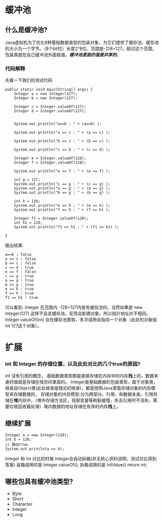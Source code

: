 # 缓冲池

## 什么是缓冲池?

Java虚拟机为了优化8种基础数据类型的包装对象，为它们提供了缓存池，缓存池的大小为一个字节。（8个bit位）长度2^8位，范围是-128~127。超过这个范围，包装类就在自己缓冲池外面赋值。***缓冲池里面的值是共享的***。

### 代码解释
先看一下我们的测试代码
```
public static void main(String[] args) {
    Integer a = new Integer(127);
    Integer b = new Integer(127);

    Integer c = Integer.valueOf(127);
    Integer d = Integer.valueOf(127);


    System.out.println("a==b : " + (a==b) );

    System.out.println("a == c : " + (a == c) );

    System.out.println("b == c : " + (b == c) );

    System.out.println("c == d : " + (c == d) );

    Integer e = Integer.valueOf(128);
    Integer f = Integer.valueOf(128);

    System.out.println("e == f : " + (e == f) );

    int g = 127;
    System.out.println("c == g : " + (c == g) );
    System.out.println("a == g : " + (a == g) );
    System.out.println("b == g : " + (b == g) );

    int h = 128;
    System.out.println("e == h : " + (e == h) );
    System.out.println("f == h : " + (f == h) );

    Integer f1 = Integer.valueOf(128);
    int h1 = 128;
    System.out.println("f1 == h1 : " + (f1 == h1) );

}
```
输出结果:
```
a==b : false
a == c : false
b == c : false
c == d : true
e == f : false
c == g : true
a == g : true
b == g : true
e == h : true
f == h : true
f1 == h1 : true
```

可以看到: Integer 在范围内 -128~127内是有缓存池的。当然如果是 new Integer(127) 这样不会走缓存池，反而会新建对象，所以指针地址并不相同。Integer.valueOf(int) 会在缓存池里取，多次调用会指向一个对象（此处的对象指int 127这个对象）。

# 扩展
### int 和 Integer 的存储位置，以及此处对比的几个true的原因?
int 没有引用的概念， 基础数据类型都是直接存储在内存中的内存**栈**上的，数据本身的值就是存储在栈空间里面的。
Integer是基础数据的包装类型，属于对象类，继承自Object类(此处继承是隐式的继承)，都是按照Java里面存储对象的内存模型来存储数据的。
存储对象的内存模型:分为两部分，引用、和数据本身。引用存储在**堆**内存中，（堆中存储方法区，局部变量等刷新缓慢，失去引用时不消失，需要垃圾回收器处理）堆内数据的地址存储在有序的内存**栈**上。

## 继续扩展
```
Integer a = new Integer(128);
int b = 128;
// 输出true
System.out.println(a == b);
```
Integer 和 int 对比的时候 Integer会自动拆箱(并无核心资料说明，测试对比得到答案) 
装箱调用的是  Integer.valueOf();
拆箱调用的是  intValue() return int;

## 哪些包具有缓冲池类型?
+ Byte
+ Short
+ Character
+ Integer
+ Long